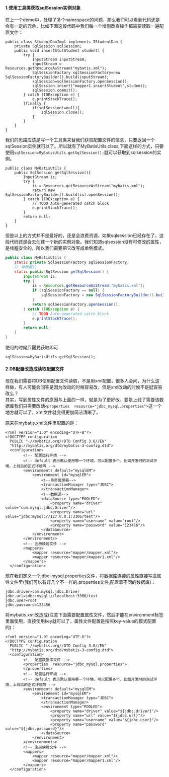 #### 1.使用工具类获取sqlSession实例对象
在上一个demo中，处理了多个namespace的问题，那么我们可以看到代码还是会有一定的冗余，比如下面这段代码中我们每一个增删改查操作都需要读取一遍配置文件：
```
public class StudentDaoImpl implements IStudentDao {
    private SqlSession sqlSession;
	public void insertStu(Student student) {
		try {
			InputStream inputStream;
			inputStream = Resources.getResourceAsStream("mybatis.xml");
			SqlSessionFactory sqlSessionFactory=new SqlSessionFactoryBuilder().build(inputStream);
			sqlSession=sqlSessionFactory.openSession();
			sqlSession.insert("mapper1.insertStudent",student);
			sqlSession.commit();
		} catch (IOException e) {
			e.printStackTrace();
		}finally {
		    if(sqlSession!=null){
		        sqlSession.close();
            }
        }
	}
}
```
我们的思路应该是写一个工具类来替我们获取配置文件的信息，只要返回一个sqlSession实例就可以了。所以就有了MyBatisUtils.class,下面这样的方式，只要使用`sqlSession=MyBatisUtils.getSqlSession();`就可以获取到sqlsession的实例。
```
public class MyBatisUtils {
    public SqlSession getSqlSession(){
        InputStream is;
        try {
            is = Resources.getResourceAsStream("mybatis.xml");
            return new SqlSessionFactoryBuilder().build(is).openSession();
        } catch (IOException e) {
            // TODO Auto-generated catch block
            e.printStackTrace();
        }
        return null;
    }
}
```
但是以上的方式并不是最好的，还是会浪费资源，如果sqlsession已经存在了，这段代码还是会去创建一个新的实例对象。我们知道sqlsession没有可修改的属性，是线程安全的，所以我们需要把它改写成单例模式。
``` java
public class MyBatisUtils {
    static private SqlSessionFactory sqlSessionFactory;
    // 单例模式
    static public SqlSession getSqlSession() {
        InputStream is;
        try {
            is = Resources.getResourceAsStream("mybatis.xml");
            if (sqlSessionFactory == null) {
                sqlSessionFactory = new SqlSessionFactoryBuilder().build(is);
            }
            return sqlSessionFactory.openSession();
        } catch (IOException e) {
            // TODO Auto-generated catch block
            e.printStackTrace();
        }
        return null;
    }
}
```
使用的时候只需要获取即可
```
sqlSession=MyBatisUtils.getSqlSession();
```
#### 2.DB配置改造成读取配置文件
现在我们需要将DB使用配置文件读取，不是用xml配置，很多人会问，为什么这样做，有人可能会回答是因为改动的时候容易改，但是xml改动的时候不是挺容易改么？<br>
其实，写到属性文件的原因与上面的一样，就是为了更好改，要是上线了需要该数据库我们只需要改动`<properties  resource="jdbc_mysql.properties">`这一个地方就可以了，xml文件就变得更加简洁清晰了。

原来在mybatis.xml文件里配置的是：
``` 
<?xml version="1.0" encoding="UTF-8"?>
<!DOCTYPE configuration
  PUBLIC "-//mybatis.org//DTD Config 3.0//EN"
  "http://mybatis.org/dtd/mybatis-3-config.dtd">
  <configuration>
  		<!-- 配置运行环境 -->
  		<!-- default 表示默认使用哪一个环境，可以配置多个，比如开发时的测试环境，上线后的正式环境等 -->
  		<environments default="mysqlEM">
  			<environment id="mysqlEM">
                <!--事务管理器-->
  				<transactionManager type="JDBC">		
  				</transactionManager>
                <!--数据源-->
  				<dataSource type="POOLED">
  					<property name="driver" value="com.mysql.jdbc.Driver"/>
  					<property name="url" value="jdbc:mysql://127.0.0.1:3306/test"/>
  					<property name="username" value="root"/>
  					<property name="password" value="123456"/>
  				</dataSource>
  			</environment>
  		</environments>
  		<!-- 注册映射文件 -->
  		<mappers>
  			<mapper resource="mapper/mapper.xml"/>
            <mapper resource="mapper/mapper1.xml"/>
  		</mappers>
  </configuration>
```
现在我们定义一个jdbc-mysql.properties文件，将数据库连接的属性直接写进属性文件里(我们可以有好几个不一样的.properties文件,配置着不同的数据库)：
```
jdbc.driver=com.mysql.jdbc.Driver
jdbc.url=jdbc:mysql://localhost:3306/test
jdbc.user=root
jdbc.password=123456
```
将mybatis.xml改造成(注意下面需要配置属性文件，然后才能在environment标签里面使用，直接使用key就可以了，属性文件配置是按照key-value的模式配置的)：
```
<?xml version="1.0" encoding="UTF-8"?>
<!DOCTYPE configuration
  PUBLIC "-//mybatis.org//DTD Config 3.0//EN"
  "http://mybatis.org/dtd/mybatis-3-config.dtd">
  <configuration>
        <!-- 配置数据库文件 -->
        <properties  resource="jdbc_mysql.properties">
        </properties>
  		<!-- 配置运行环境 -->
  		<!-- default 表示默认使用哪一个环境，可以配置多个，比如开发时的测试环境，上线后的正式环境等 -->
  		<environments default="mysqlEM">
            <environment id="mysqlEM">
                <transactionManager type="JDBC">
                </transactionManager>
                <environment type="POOLED">
                    <property name="driver" value="${jdbc.driver}"/>
                    <property name="url" value="${jdbc.url}"/>
                    <property name="username" value="${jdbc.user}"/>
                    <property name="password" value="${jdbc.password}"/>
                </dataSource>
            </environment>
  		</environments>
  		<!-- 注册映射文件 -->
  		<mappers>
  			<mapper resource="mapper/mapper.xml"/>
            <mapper resource="mapper/mapper1.xml"/>
  		</mappers>
  </configuration>
```